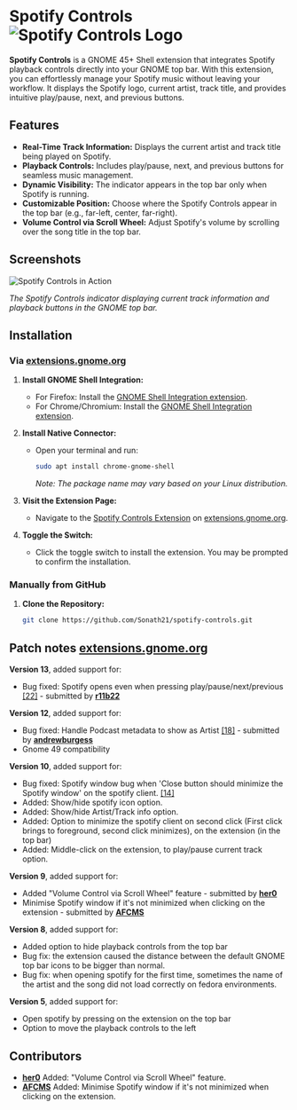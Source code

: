 # Spotify Controls ![Spotify Controls Logo](./icons/spotify.svg)

**Spotify Controls** is a GNOME 45+ Shell extension that integrates Spotify playback controls directly into your GNOME top bar. With this extension, you can effortlessly manage your Spotify music without leaving your workflow. It displays the Spotify logo, current artist, track title, and provides intuitive play/pause, next, and previous buttons.

## Features

- **Real-Time Track Information:** Displays the current artist and track title being played on Spotify.
- **Playback Controls:** Includes play/pause, next, and previous buttons for seamless music management.
- **Dynamic Visibility:** The indicator appears in the top bar only when Spotify is running.
- **Customizable Position:** Choose where the Spotify Controls appear in the top bar (e.g., far-left, center, far-right).
- **Volume Control via Scroll Wheel:** Adjust Spotify's volume by scrolling over the song title in the top bar.

## Screenshots

![Spotify Controls in Action](./screenshots/spotify-controls-demo.png)

*The Spotify Controls indicator displaying current track information and playback buttons in the GNOME top bar.*

## Installation

### Via [extensions.gnome.org](https://extensions.gnome.org/extension/7406/spotify-controls/)

1. **Install GNOME Shell Integration:**
   - For Firefox: Install the [GNOME Shell Integration extension](https://addons.mozilla.org/firefox/addon/gnome-shell-integration/).
   - For Chrome/Chromium: Install the [GNOME Shell Integration extension](https://chrome.google.com/webstore/detail/gnome-shell-integration/gphhapmejobijbbhgpjhcjognlahblep).

2. **Install Native Connector:**
   - Open your terminal and run:
     ```bash
     sudo apt install chrome-gnome-shell
     ```
     *Note: The package name may vary based on your Linux distribution.*

3. **Visit the Extension Page:**
   - Navigate to the [Spotify Controls Extension](https://extensions.gnome.org/extension/7406/spotify-controls/) on [extensions.gnome.org](https://extensions.gnome.org/).

4. **Toggle the Switch:**
   - Click the toggle switch to install the extension. You may be prompted to confirm the installation.

### Manually from GitHub

1. **Clone the Repository:**
   ```bash
   git clone https://github.com/Sonath21/spotify-controls.git

## Patch notes [extensions.gnome.org](https://extensions.gnome.org/extension/7406/spotify-controls/)

**Version 13**, added support for:
- Bug fixed: Spotify opens even when pressing play/pause/next/previous [[22]](https://github.com/Sonath21/spotify-controls/issues/22) - submitted by **[r11b22](https://github.com/r11b22)** 

**Version 12**, added support for:
- Bug fixed: Handle Podcast metadata to show as Artist [[18]](https://github.com/Sonath21/spotify-controls/pull/18) - submitted by **[andrewburgess](https://github.com/andrewburgess)** 
- Gnome 49 compatibility

**Version 10**, added support for:
- Bug fixed: Spotify window bug when 'Close button should minimize the Spotify window' on the spotify client. [[14]](https://github.com/Sonath21/spotify-controls/issues/14)
- Added: Show/hide spotify icon option.
- Added: Show/hide Artist/Track info option.
- Added: Option to minimize the spotify client on second click (First click brings to foreground, second click minimizes), on the extension (in the top bar)
- Added: Middle-click on the extension, to play/pause current track option.

**Version 9**, added support for:
- Added "Volume Control via Scroll Wheel" feature - submitted by **[her0](https://github.com/Her0-GitHub)** 
- Minimise Spotify window if it's not minimized when clicking on the extension - submitted by **[AFCMS](https://github.com/AFCMS)**

**Version 8**, added support for:
- Added option to hide playback controls from the top bar
- Bug fix: the extension caused the distance between the default GNOME top bar icons to be bigger than normal.
- Bug fix: when opening spotify for the first time, sometimes the name of the artist and the song did not load correctly on fedora environments.

**Version 5**, added support for: 
- Open spotify by pressing on the extension on the top bar
- Option to move the playback controls to the left

## Contributors
- **[her0](https://github.com/Her0-GitHub)** Added: "Volume Control via Scroll Wheel" feature.
- **[AFCMS](https://github.com/AFCMS)** Added: Minimise Spotify window if it's not minimized when clicking on the extension.
